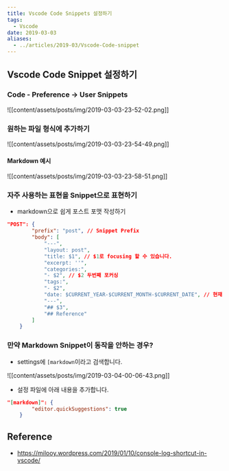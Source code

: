 ```yaml
---
title: Vscode Code Snippets 설정하기
tags:
  - Vscode
date: 2019-03-03
aliases: 
  - ../articles/2019-03/Vscode-Code-snippet
---
```


## Vscode Code Snippet 설정하기
### Code - Preference -> User Snippets
![[content/assets/posts/img/2019-03-03-23-52-02.png]]


### 원하는 파일 형식에 추가하기
![[content/assets/posts/img/2019-03-03-23-54-49.png]]

#### Markdown 예시
![[content/assets/posts/img/2019-03-03-23-58-51.png]]

### 자주 사용하는 표현을 Snippet으로 표현하기
- markdown으로 쉽게 포스트 포맷 작성하기

```json
"POST": {
		"prefix": "post", // Snippet Prefix
		"body": [
			"---",
			"layout: post",
			"title: $1", // $1로 focusing 할 수 있습니다.
			"excerpt: ''",
			"categories:",
			"- $2", // $2 두번째 포커싱
			"tags:",
			"- $2",
			"date: $CURRENT_YEAR-$CURRENT_MONTH-$CURRENT_DATE", // 현재 시간 표현하기
			"---",
			"## $3",
			"## Reference"
		]
	}
```

### 만약 Markdown Snippet이 동작을 안하는 경우?
- settings에 `[markdown`이라고 검색합니다.

![[content/assets/posts/img/2019-03-04-00-06-43.png]]

- 설정 파일에 아래 내용을 추가합니다.
```json
"[markdown]": {
		"editor.quickSuggestions": true
	}
```

## Reference
- <https://milooy.wordpress.com/2019/01/10/console-log-shortcut-in-vscode/>
